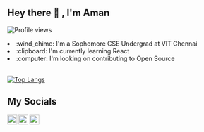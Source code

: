 ## Hey there 👋 , I'm Aman

![Profile views](https://gpvc.arturio.dev/Aman7445)

<li>:wind_chime: I'm a Sophomore CSE Undergrad at VIT Chennai</li>
<li>:clipboard: I'm currently learning React</li>
<li> :computer: I'm looking on contributing to Open Source </li>
<br >

[![Top Langs](https://github-readme-stats.vercel.app/api/top-langs/?username=Aman7445)](https://github.com/anuraghazra/github-readme-stats)

## My Socials

[<img align="left" alt="Aman | Twitter" width="22px" src="https://cdn.jsdelivr.net/npm/simple-icons@v3/icons/twitter.svg" />][twitter]
[<img align="left" alt="Aman | LinkedIn" width="22px" src="https://cdn.jsdelivr.net/npm/simple-icons@v3/icons/linkedin.svg" />][linkedin]
[<img align="left" alt="Aman | Instagram" width="22px" src="https://cdn.jsdelivr.net/npm/simple-icons@v3/icons/instagram.svg" />][instagram]

[instagram]: https://www.instagram.com/aman._.74/
[twitter]: https://twitter.com/Aman__74
[linkedin]: https://www.linkedin.com/in/aman-kumar-5904a5193/
